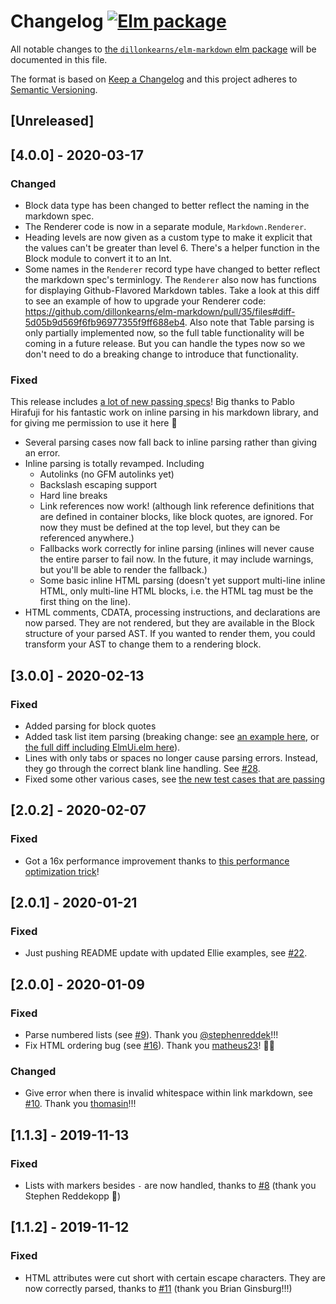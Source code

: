 # Changelog [![Elm package](https://img.shields.io/elm-package/v/dillonkearns/elm-markdown.svg)](https://package.elm-lang.org/packages/dillonkearns/elm-markdown/latest/)

All notable changes to
[the `dillonkearns/elm-markdown` elm package](http://package.elm-lang.org/packages/dillonkearns/elm-markdown/latest)
will be documented in this file.

The format is based on [Keep a Changelog](http://keepachangelog.com/en/1.0.0/)
and this project adheres to [Semantic Versioning](http://semver.org/spec/v2.0.0.html).

## [Unreleased]

## [4.0.0] - 2020-03-17

### Changed

- Block data type has been changed to better reflect the naming in the markdown spec.
- The Renderer code is now in a separate module, `Markdown.Renderer`.
- Heading levels are now given as a custom type to make it explicit that the values can't be greater than level 6. There's a helper function in the Block module to convert it to an Int.
- Some names in the `Renderer` record type have changed to better reflect the markdown spec's terminlogy. The `Renderer` also now has functions for displaying Github-Flavored
  Markdown tables. Take a look at this diff to see an example of how to upgrade your Renderer code: https://github.com/dillonkearns/elm-markdown/pull/35/files#diff-5d05b9d569f6fb96977355f9ff688eb4.
  Also note that Table parsing is only partially implemented now, so the full table functionality will be coming in a future release. But you can handle the types now so we don't need to
  do a breaking change to introduce that functionality.

### Fixed

This release includes [a lot of new passing specs](https://github.com/dillonkearns/elm-markdown/pull/35/files#diff-3a49125c58477a39487c1c1ef69be134)! Big thanks to Pablo Hirafuji for
his fantastic work on inline parsing in his markdown library, and for giving me
permission to use it here 🙏

- Several parsing cases now fall back to inline parsing rather than giving an error.
- Inline parsing is totally revamped. Including
  - Autolinks (no GFM autolinks yet)
  - Backslash escaping support
  - Hard line breaks
  - Link references now work! (although link reference definitions that are defined in container blocks, like block quotes, are ignored. For now they must be defined at the top level, but they can be referenced anywhere.)
  - Fallbacks work correctly for inline parsing (inlines will never cause the entire parser to fail now. In the future, it may include warnings, but you'll be able to render the fallback.)
  - Some basic inline HTML parsing (doesn't yet support multi-line inline HTML, only multi-line HTML blocks, i.e. the HTML tag must be the first thing on the line).
- HTML comments, CDATA, processing instructions, and declarations are now parsed. They are not rendered, but they are available in the Block structure of your parsed AST. If you wanted to render them, you could transform your AST to change them to a rendering block.

## [3.0.0] - 2020-02-13

### Fixed

- Added parsing for block quotes
- Added task list item parsing (breaking change: see [an example here](https://github.com/dillonkearns/elm-markdown/blob/ed1bbe6f653e77d75a1b86710813a6b3c21a4cec/examples/src/ElmUi.elm#L198-L222), or [the full diff including ElmUi.elm here](https://github.com/dillonkearns/elm-markdown/compare/2.0.2...bc51469?expand=1#diff-5d05b9d569f6fb96977355f9ff688eb4L1-R231)).
- Lines with only tabs or spaces no longer cause parsing errors. Instead, they go through the correct
  blank line handling. See [#28](https://github.com/dillonkearns/elm-markdown/pull/28).
- Fixed some other various cases, see [the new test cases that are passing](https://github.com/dillonkearns/elm-markdown/compare/2.0.2...bc51469?expand=1#diff-3a49125c58477a39487c1c1ef69be134)

## [2.0.2] - 2020-02-07

### Fixed

- Got a 16x performance improvement thanks to
  [this performance optimization trick](https://discourse.elm-lang.org/t/performance-optimization/5105)!

## [2.0.1] - 2020-01-21

### Fixed

- Just pushing README update with updated Ellie examples, see [#22](https://github.com/dillonkearns/elm-markdown/issues/22).

## [2.0.0] - 2020-01-09

### Fixed

- Parse numbered lists (see [#9](https://github.com/dillonkearns/elm-markdown/pull/9)). Thank you [@stephenreddek](https://github.com/stephenreddek)!!!
- Fix HTML ordering bug (see [#16](https://github.com/dillonkearns/elm-markdown/pull/16)). Thank you [matheus23](https://github.com/matheus23)! 🎉🙏

### Changed

- Give error when there is invalid whitespace within link markdown, see [#10](https://github.com/dillonkearns/elm-markdown/pull/10). Thank you [thomasin](https://github.com/thomasin)!!!

## [1.1.3] - 2019-11-13

### Fixed

- Lists with markers besides `-` are now handled, thanks to
  [#8](https://github.com/dillonkearns/elm-markdown/pull/8) (thank you Stephen Reddekopp 🙏)

## [1.1.2] - 2019-11-12

### Fixed

- HTML attributes were cut short with certain escape characters. They are now correctly parsed, thanks to
  [#11](https://github.com/dillonkearns/elm-markdown/pull/11) (thank you Brian Ginsburg!!!)
